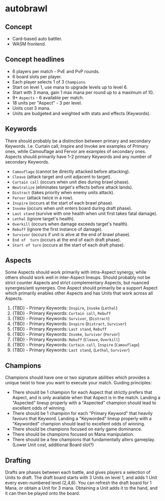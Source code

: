 # autobrawl


## Concept
* Card-based auto battler.
* WASM frontend.

## Concept headlines
* 6 players per match - PvE and PvP rounds.
* 6 board slots per player.
* Each player selects 1 of 3 `Champions`.
* Start on level 1, use mana to upgrade levels up to level 6.
* Start with 3 mana, gain 1 max mana per round up to a maximum of 10.
* 9+ `Aspects` - 6 available per match.
* 18 units per "Aspect" - 3 per level.
* Units cost 3 mana.
* Units are budgeted and weighted with stats and effects (Keywords).

## Keywords
There should probably be a distinction between primary and secondary Keywords. I.e. Curtain call, Inspire and Invoke are examples of Primary ones, while Camouflage and Fervor are examples of secondary ones. Aspects should primarily have 1-2 primary Keywords and any number of secondary Keywords. 

* `Camouflage` (cannot be directly attacked before attacking).
* `Cleave` (attack target and unit adjacent to target).
* `Curtain call` (occurs when unit dies during brawl phase).
* `Neutralize` (eliminates target's effects before attack lands).
* `Distract` (takes priority when enemy units attack).
* `Fervor` (attack twice in a row).
* `Inspire` (occurs at the start of each brawl phase).
* `Invoke` (occurs when unit enters board during draft phase).
* `Last stand` (survive with one health when unit first takes fatal damage).
* `Lethal` (ignore target's health).
* `Overkill` (occurs when damage exceeds target's health).
* `Rebuff` (ignore the first instance of damage).
* `Survivor` (occurs if unit is alive at the end of brawl phase).
* `End of  turn` (occurs at the end of each draft phase).
* `Start of turn` (occurs at the start of each draft phase).

## Aspects
Some Aspects should work primarily with intra-Aspect synergy, while others should work well in inter-Aspect lineups. Should probably not be strict counter Aspects and strict complementary Aspects, but nuanced synergies/anti synergies.
One Aspect should primarily be a support Aspect which primarily enables other Aspects and has Units that work across all Aspects.

1. {TBD} - Primary Keywords: `Inspire`, `Invoke` (`Lethal`)
2. {TBD} - Primary Keywords: `Curtain call`, `Rebuff`
3. {TBD} - Primary Keywords: `Survivor`, (`Distract`)
4. {TBD} - Primary Keywords: `Inspire` (`Distract`, `Survivor`)
5. {TBD} - Primary Keywords: `Last stand`, `Rebuff`
6. {TBD} - Primary Keywords: `Invoke`, `Survivor` (`Fervor`)
7. {TBD} - Primary Keywords: `Rebuff` (`Cleave`, `Overkill`)
8. {TBD} - Primary Keywords: `Curtain call`, `Inspire` (`Camouflage`)
9. {TBD} - Primary Keywords: `Last stand`, (`Lethal`, `Survivor`)


## Champions
Champions should have one or two signature abilities which provides a unique twist to how you want to execute your match. 
Guiding principles: 

* There should be 1 champion for each Aspect that strictly prefers that Aspect, and is only available when that Aspect is in the match. Landing a "Aspected" lineup properly with a "Aspected" champion should lead to excellent odds of winning.
* There should be 1 champion for each "Primary Keyword" that heavily favours that Keyword. Landing a "Keyworded" lineup properly with a "Keyworded" champion should lead to excellent odds of winning.
* There should be champions focused on early game dominance.
* There should be champions focused on Mana manipulation.
* There should be a few champions that fundamentally alters gameplay. (Lower Unit cost, additional Board slot?)

## Drafting
Drafts are phases between each battle, and gives players a selection of Units to draft. The draft board starts with 3 Units on level 1, and adds 1 Unit every even-numbered level (2,4,6). You can refresh the draft board for 1 Mana, or obtain a Unit for 3 mana. Obtaining a Unit adds it to the hand, and it can then be played onto the board.

